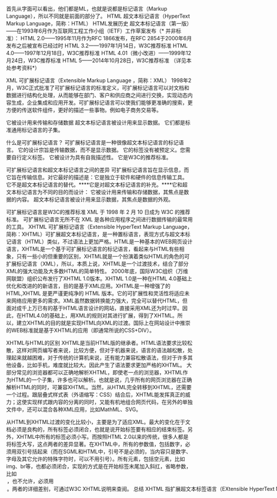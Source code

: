 首先从字面可以看出，他们都是ML，也就是说都是标记语言（Markup Language），所以不同就是前面的部分了。
HTML
超文本标记语言（HyperText Markup Language，简称：HTML）
HTML发展历史
超文本标记语言（第一版）——在1993年6月作为互联网工程工作小组（IETF）工作草案发布（* 并非标准）：
HTML 2.0——1995年11月作为RFC 1866发布，在RFC 2854于2000年6月发布之后被宣布已经过时
HTML 3.2——1997年1月14日，W3C推荐标准
HTML 4.0——1997年12月18日，W3C推荐标准
HTML 4.01（微小改进）——1999年12月24日，W3C推荐标准
HTML 5——2014年10月28日，W3C推荐标准 （详见本处参考资料*）

XML
可扩展标记语言（Extensible Markup Language ，简称：XML）
1998年2月，W3C正式批准了可扩展标记语言的标准定义，可扩展标记语言可以对文档和数据进行结构化处理，从而能够在部门、客户和供应商之间进行交换，实现动态内容生成，企业集成和应用开发。可扩展标记语言可以使我们能够更准确的搜索，更方便的传送软件组件，更好的描述一些事物。例如电子商务交易等。

它被设计用来传输和存储数据
超文本标记语言被设计用来显示数据。
它们都是标准通用标记语言的子集。

什么是可扩展标记语言？
可扩展标记语言是一种很像超文本标记语言的标记语言。
它的设计宗旨是传输数据，而不是显示数据。
它的标签没有被预定义。您需要自行定义标签。
它被设计为具有自我描述性。
它是W3C的推荐标准。

可扩展标记语言和超文本标记语言之间的差异
可扩展标记语言旨在显示信息，而它旨在传输信息。对它最好的描述是：它是独立于软件和硬件的信息传输工具。
它不是超文本标记语言的替代。****它是对超文本标记语言的补充。****它和超文本标记语言为不同的目的而设计：
它被设计用来传输和存储数据，其焦点是数据的内容。
超文本标记语言被设计用来显示数据，其焦点是数据的外观。

可扩展标记语言是W3C的推荐标准
XML 于 1998 年 2 月 10 日成为 W3C 的推荐标准。
可扩展标记语言无所不在
XML 是各种应用程序之间进行数据传输的最常用的工具。
XHTML
可扩展标记语言（Extensible HyperText Markup Language，简称：XHTML）可扩展超文本标记语言，是一种置标语言，表现方式与超文本标记语言（HTML）类似，不过语法上更加严格。HTML是一种基本的WEB网页设计语言，XHTML是一个基于可扩展标记语言的标记语言，看起来与HTML有些相象，只有一些小的但重要的区别，XHTML就是一个扮演着类似HTML的角色的可扩展标记语言（XML），所以，本质上说，XHTML是一个过渡技术，结合了部分XML的强大功能及大多数HTML的简单特性。
2000年底，国际W3C组织（万维网联盟）组织公布发行了XHTML 1.0版本。XHTML 1.0是一种在HTML 4.0基础上优化和改进的的新语言，目的是基于XML应用。XHTML是一种增强了的HTML,XHTML 是更严谨更纯净的 HTML 版本。它的可扩展性和灵活性将适应未来网络应用更多的需求。XML虽然数据转换能力强大，完全可以替代HTML，但面对成千上万已有的基于HTML语言设计的网站，直接采用XML还为时过早。因此，在HTML4.0的基础上，用XML的规则对其进行扩展，得到了XHTML。所以，建立XHTML的目的就是实现HTML向XML的过渡。国际上在网站设计中推崇的WEB标准就是基于XHTML的应用（即通常所说的CSS+DIV）。

XHTML与HTML的区别
XHTML是当前HTML版的继承者。HTML语法要求比较松散，这样对网页编写者来说，比较方便，但对于机器来说，语言的语法越松散，处理起来就越困难，对于传统的计算机来说，还有能力兼容松散语法，但对于许多其他设备，比如手机，难度就比较大。因此产生了语法要求更加严格的XHTML。
大部分常见的浏览器都可以正确地解析XHTML，即使老一点的浏览器，XHTML作为HTML的一个子集，许多也可以解析。也就是说，几乎所有的网页浏览器在正确解析HTML的同时，可兼容XHTML。当然，从HTML完全转移到XHTML，还需要一个过程。跟层叠式样式表（外语缩写：CSS）结合后，XHTML能发挥真正的威力；这使实现样式跟内容的分离的同时，又能有机地组合网页代码，在另外的单独文件中，还可以混合各种XML应用，比如MathML、SVG。

从HTML到XHTML过渡的变化比较小，主要是为了适应XML。最大的变化在于文档必须是良构的，所有标签必须闭合，也就是说开始标签要有相应的结束标签。另外，XHTML中所有的标签必须小写。而按照HTML 2.0以来的传统，很多人都是将标签大写，这点两者的差异显著。在XHTML中，所有的参数值，包括数字，必须用双引号括起来（而在SGML和HTML中，引号不是必须的，当内容只是数字、字母及其它允许的特殊字符时，可以不用引号）。所有元素，包括空元素，比如img、br等，也都必须闭合，实现的方式是在开始标签末尾加入斜扛，省略参数，比如<option selected>，也不允许，必须用<option selected="selected"/>。两者的详细差别，可通过W3C XHTML说明来查阅。
总结
XHTML 指扩展超文本标签语言（EXtensible HyperText Markup Language）。
XHTML 的目标是取代 HTML。
XHTML 与 HTML 4.01 几乎是相同的。
XHTML 是更严格更纯净的 HTML 版本。
XHTML 是作为一种 XML 应用被重新定义的 HTML。作者：Eden_45f8链接：https://www.jianshu.com/p/9027f0b4c69c来源：简书著作权归作者所有。商业转载请联系作者获得授权，非商业转载请注明出处。